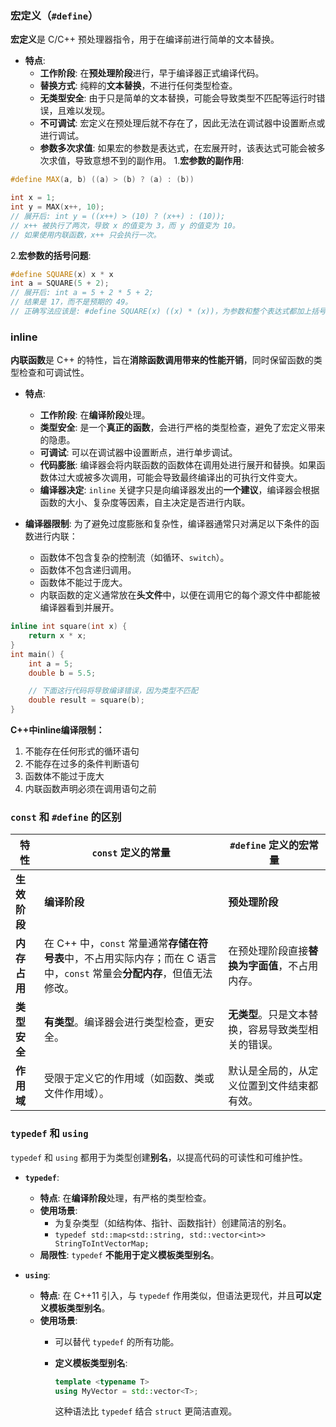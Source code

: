 ### 宏定义（`#define`）

**宏定义**是 C/C++ 预处理器指令，用于在编译前进行简单的文本替换。

- **特点**:
    - **工作阶段**: 在**预处理阶段**进行，早于编译器正式编译代码。
    - **替换方式**: 纯粹的**文本替换**，不进行任何类型检查。
    - **无类型安全**: 由于只是简单的文本替换，可能会导致类型不匹配等运行时错误，且难以发现。
    - **不可调试**: 宏定义在预处理后就不存在了，因此无法在调试器中设置断点或进行调试。
    - **参数多次求值**: 如果宏的参数是表达式，在宏展开时，该表达式可能会被多次求值，导致意想不到的副作用。
1.**宏参数的副作用**:
```cpp
#define MAX(a, b) ((a) > (b) ? (a) : (b))

int x = 1;
int y = MAX(x++, 10);
// 展开后: int y = ((x++) > (10) ? (x++) : (10));
// x++ 被执行了两次，导致 x 的值变为 3，而 y 的值变为 10。
// 如果使用内联函数，x++ 只会执行一次。
```
2.**宏参数的括号问题**:
```cpp
#define SQUARE(x) x * x
int a = SQUARE(5 + 2);
// 展开后: int a = 5 + 2 * 5 + 2;
// 结果是 17，而不是预期的 49。
// 正确写法应该是: #define SQUARE(x) ((x) * (x))，为参数和整个表达式都加上括号。
```

### inline
**内联函数**是 C++ 的特性，旨在**消除函数调用带来的性能开销**，同时保留函数的类型检查和可调试性。

- **特点**:
    - **工作阶段**: 在**编译阶段**处理。
    - **类型安全**: 是一个**真正的函数**，会进行严格的类型检查，避免了宏定义带来的隐患。
    - **可调试**: 可以在调试器中设置断点，进行单步调试。
    - **代码膨胀**: 编译器会将内联函数的函数体在调用处进行展开和替换。如果函数体过大或被多次调用，可能会导致最终编译出的可执行文件变大。
    - **编译器决定**: `inline` 关键字只是向编译器发出的**一个建议**，编译器会根据函数的大小、复杂度等因素，自主决定是否进行内联。
        
- **编译器限制**: 为了避免过度膨胀和复杂性，编译器通常只对满足以下条件的函数进行内联：
    - 函数体不包含复杂的控制流（如循环、`switch`）。
    - 函数体不包含递归调用。
    - 函数体不能过于庞大。
    - 内联函数的定义通常放在**头文件**中，以便在调用它的每个源文件中都能被编译器看到并展开。
```cpp
inline int square(int x) {
    return x * x;
}
int main() {
    int a = 5;
    double b = 5.5;

    // 下面这行代码将导致编译错误，因为类型不匹配
    double result = square(b);
}
```
**C++中inline编译限制：**

1. 不能存在任何形式的循环语句
2. 不能存在过多的条件判断语句
3. 函数体不能过于庞大
4. 内联函数声明必须在调用语句之前

### `const` 和 `#define` 的区别

|特性|`const` 定义的常量|`#define` 定义的宏常量|
|---|---|---|
|**生效阶段**|**编译阶段**|**预处理阶段**|
|**内存占用**|在 C++ 中，`const` 常量通常**存储在符号表**中，不占用实际内存；而在 C 语言中，`const` 常量会**分配内存**，但值无法修改。|在预处理阶段直接**替换为字面值**，不占用内存。|
|**类型安全**|**有类型**。编译器会进行类型检查，更安全。|**无类型**。只是文本替换，容易导致类型相关的错误。|
|**作用域**|受限于定义它的作用域（如函数、类或文件作用域）。|默认是全局的，从定义位置到文件结束都有效。|


### `typedef` 和 `using`

`typedef` 和 `using` 都用于为类型创建**别名**，以提高代码的可读性和可维护性。
- **`typedef`**:
    - **特点**: 在**编译阶段**处理，有严格的类型检查。
    - **使用场景**:
        - 为复杂类型（如结构体、指针、函数指针）创建简洁的别名。
        - `typedef std::map<std::string, std::vector<int>> StringToIntVectorMap;`
    - **局限性**: `typedef` **不能用于定义模板类型别名**。
        
- **`using`**:
    - **特点**: 在 C++11 引入，与 `typedef` 作用类似，但语法更现代，并且**可以定义模板类型别名**。
    - **使用场景**:
        - 可以替代 `typedef` 的所有功能。
        - **定义模板类型别名**:

            ```cpp
            template <typename T>
            using MyVector = std::vector<T>;
            ```
            这种语法比 `typedef` 结合 `struct` 更简洁直观。